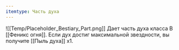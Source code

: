 ```yaml
---
itemtype: Часть духа
---
```

![[Temp/Placeholder_Bestiary_Part.png]]
Дает часть духа класса B [[Феникс огня]]. Если дух достиг максимальной звездности, вы получите [[Пыль духа]] х1.
